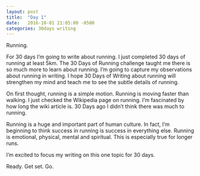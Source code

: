 ```yaml
---
layout: post
title:  "Day 1"
date:   2016-10-01 21:05:00 -0500
categories: 30days writing
---
```

Running.

For 30 days I’m going to write about running. I just completed 30 days of running at least 5km. The 30 Days of Running challenge taught me there is so much more to learn about running. I’m going to capture my observations about running in writing. I hope 30 Days of Writing about running will strengthen my mind and teach me to see the subtle details of running.

On first thought, running is a simple motion. Running is moving faster than walking. I just checked the Wikipedia page on running. I’m fascinated by how long the wiki article is. 30 Days ago I didn’t think there was much to running.

Running is a huge and important part of human culture. In fact, I’m beginning to think success in running is success in everything else. Running is emotional, physical, mental and spiritual. This is especially true for longer runs. 

I’m excited to focus my writing on this one topic for 30 days.

Ready. Get set. Go.